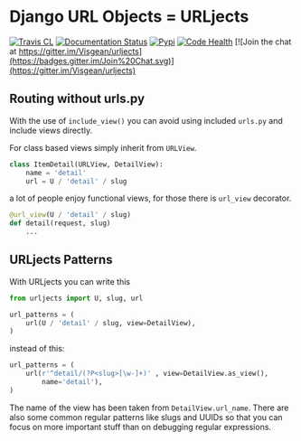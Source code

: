 Django URL Objects = URLjects
=============================

[![Travis CL](https://img.shields.io/travis/Visgean/urljects.svg)](https://travis-ci.org/Visgean/urljects)
[![Documentation Status](https://readthedocs.org/projects/urljects/badge/?version=latest)](https://urljects.readthedocs.org/en/latest/)
[![Pypi](https://img.shields.io/pypi/v/urljects.svg)](https://pypi.python.org/pypi/urljects)
[![Code Health](https://landscape.io/github/Visgean/urljects/master/landscape.svg?style=flat)](https://landscape.io/github/Visgean/urljects/master)
[![Join the chat at https://gitter.im/Visgean/urljects](https://badges.gitter.im/Join%20Chat.svg)](https://gitter.im/Visgean/urljects)


Routing without urls.py
-----------------------

With the use of ``include_view()`` you can avoid using included ``urls.py``
and include views directly. 

For class based views simply inherit from ``URLView``.

```python
class ItemDetail(URLView, DetailView):
    name = 'detail'
    url = U / 'detail' / slug
```

a lot of people enjoy functional views, for those there is ``url_view`` decorator.

```python
@url_view(U / 'detail' / slug)
def detail(request, slug)
    ...
```


URLjects Patterns
-----------------

With URLjects you can write this

```python
from urljects import U, slug, url

url_patterns = (
    url(U / 'detail' / slug, view=DetailView),
)
```

instead of this:

```python 
url_patterns = (
    url(r'^detail/(?P<slug>[\w-]+)' , view=DetailView.as_view(), 
        name='detail'),
)
```

The name of the view has been taken from ``DetailView.url_name``.
There are also some common regular patterns like slugs and UUIDs so that you
can focus on more important stuff than on debugging regular expressions.

